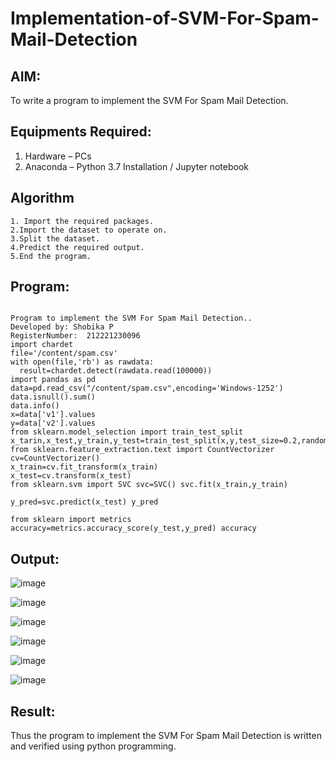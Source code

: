 # Implementation-of-SVM-For-Spam-Mail-Detection

## AIM:
To write a program to implement the SVM For Spam Mail Detection.

## Equipments Required:
1. Hardware – PCs
2. Anaconda – Python 3.7 Installation / Jupyter notebook

## Algorithm
```
1. Import the required packages.
2.Import the dataset to operate on.
3.Split the dataset.
4.Predict the required output.
5.End the program.

```
## Program:
```

Program to implement the SVM For Spam Mail Detection..
Developed by: Shobika P
RegisterNumber:  212221230096
import chardet
file='/content/spam.csv'
with open(file,'rb') as rawdata:
  result=chardet.detect(rawdata.read(100000))
import pandas as pd
data=pd.read_csv("/content/spam.csv",encoding='Windows-1252')
data.isnull().sum()
data.info()
x=data['v1'].values
y=data['v2'].values
from sklearn.model_selection import train_test_split
x_tarin,x_test,y_train,y_test=train_test_split(x,y,test_size=0.2,random_state=0)
from sklearn.feature_extraction.text import CountVectorizer
cv=CountVectorizer()
x_train=cv.fit_transform(x_train)
x_test=cv.transform(x_test)
from sklearn.svm import SVC svc=SVC() svc.fit(x_train,y_train)

y_pred=svc.predict(x_test) y_pred

from sklearn import metrics accuracy=metrics.accuracy_score(y_test,y_pred) accuracy
```

## Output:
![image](https://user-images.githubusercontent.com/94508142/204433597-16c87434-3e00-49ea-b3b3-a6aac54f7600.png)

![image](https://user-images.githubusercontent.com/94508142/204433628-5cdc6189-585e-463a-acec-7f63f6993d96.png)


![image](https://user-images.githubusercontent.com/94508142/204433661-bc4090db-fa45-422f-8cc1-a89c9bd3fc68.png)




![image](https://user-images.githubusercontent.com/94508142/204433694-93ef0145-f095-4730-9383-c707c956f238.png)



![image](https://user-images.githubusercontent.com/94508142/204433815-f45c2c74-da49-4755-abdd-276b733e8229.png)


![image](https://user-images.githubusercontent.com/94508142/204433899-3299eb21-d400-4646-b5f5-b146bfe61348.png)




## Result:
Thus the program to implement the SVM For Spam Mail Detection is written and verified using python programming.
